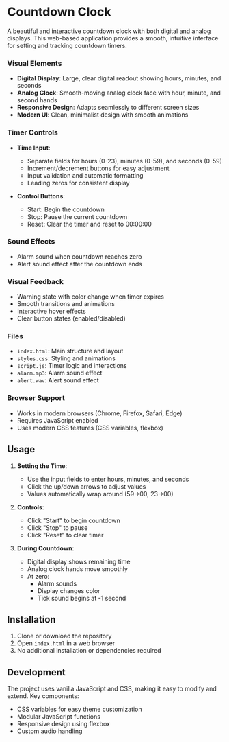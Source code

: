 # Countdown Clock

A beautiful and interactive countdown clock with both digital and analog displays. This web-based application provides a smooth, intuitive interface for setting and tracking countdown timers.

### Visual Elements
- **Digital Display**: Large, clear digital readout showing hours, minutes, and seconds
- **Analog Clock**: Smooth-moving analog clock face with hour, minute, and second hands
- **Responsive Design**: Adapts seamlessly to different screen sizes
- **Modern UI**: Clean, minimalist design with smooth animations

### Timer Controls
- **Time Input**:
  - Separate fields for hours (0-23), minutes (0-59), and seconds (0-59)
  - Increment/decrement buttons for easy adjustment
  - Input validation and automatic formatting
  - Leading zeros for consistent display

- **Control Buttons**:
  - Start: Begin the countdown
  - Stop: Pause the current countdown
  - Reset: Clear the timer and reset to 00:00:00

### Sound Effects
- Alarm sound when countdown reaches zero
- Alert sound effect after the countdown ends

### Visual Feedback
- Warning state with color change when timer expires
- Smooth transitions and animations
- Interactive hover effects
- Clear button states (enabled/disabled)

### Files
- `index.html`: Main structure and layout
- `styles.css`: Styling and animations
- `script.js`: Timer logic and interactions
- `alarm.mp3`: Alarm sound effect
- `alert.wav`: Alert sound effect

### Browser Support
- Works in modern browsers (Chrome, Firefox, Safari, Edge)
- Requires JavaScript enabled
- Uses modern CSS features (CSS variables, flexbox)

## Usage

1. **Setting the Time**:
   - Use the input fields to enter hours, minutes, and seconds
   - Click the up/down arrows to adjust values
   - Values automatically wrap around (59→00, 23→00)

2. **Controls**:
   - Click "Start" to begin countdown
   - Click "Stop" to pause
   - Click "Reset" to clear timer

3. **During Countdown**:
   - Digital display shows remaining time
   - Analog clock hands move smoothly
   - At zero:
     - Alarm sounds
     - Display changes color
     - Tick sound begins at -1 second

## Installation

1. Clone or download the repository
2. Open `index.html` in a web browser
3. No additional installation or dependencies required

## Development

The project uses vanilla JavaScript and CSS, making it easy to modify and extend.
Key components:
- CSS variables for easy theme customization
- Modular JavaScript functions
- Responsive design using flexbox
- Custom audio handling
